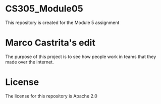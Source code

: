 # CS305_Module05
This repository is created for the Module 5 assignment

# Marco Castrita's edit
The purpose of this project is to 
see how people work in teams that they made 
over the internet.

# License
The license for this repository is Apache 2.0
